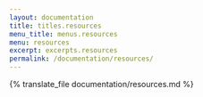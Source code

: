 ```yaml
---
layout: documentation
title: titles.resources
menu_title: menus.resources
menu: resources
excerpt: excerpts.resources
permalink: /documentation/resources/
---
```


{% translate_file documentation/resources.md %}
